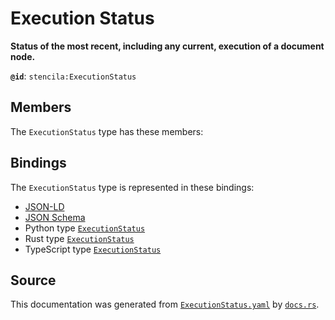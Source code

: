 # Execution Status

**Status of the most recent, including any current, execution of a document node.**

**`@id`**: `stencila:ExecutionStatus`

## Members

The `ExecutionStatus` type has these members:



## Bindings

The `ExecutionStatus` type is represented in these bindings:

- [JSON-LD](https://stencila.dev/ExecutionStatus.jsonld)
- [JSON Schema](https://stencila.dev/ExecutionStatus.schema.json)
- Python type [`ExecutionStatus`](https://github.com/stencila/stencila/blob/main/python/stencila/types/execution_status.py)
- Rust type [`ExecutionStatus`](https://github.com/stencila/stencila/blob/main/rust/schema/src/types/execution_status.rs)
- TypeScript type [`ExecutionStatus`](https://github.com/stencila/stencila/blob/main/typescript/src/types/ExecutionStatus.ts)

## Source

This documentation was generated from [`ExecutionStatus.yaml`](https://github.com/stencila/stencila/blob/main/schema/ExecutionStatus.yaml) by [`docs.rs`](https://github.com/stencila/stencila/blob/main/rust/schema-gen/src/docs.rs).